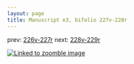 ```yaml
---
layout: page
title: Manuscript e3, bifolio 227v-228r
---
```


prev: [226v-227r](../226v-227r/) next: [228v-229r](../228v-229r/)



[![Linked to zoomble image](http://www.homermultitext.org/iipsrv?IIIF=/project/homer/pyramidal/deepzoom/hmt/e3bifolio/v1/E3_227v_228r.tif/full/2000,/0/default.jpg)](http://www.homermultitext.org/ict2/?urn=urn:cite2:hmt:e3bifolio.v1:E3_227v_228r)

